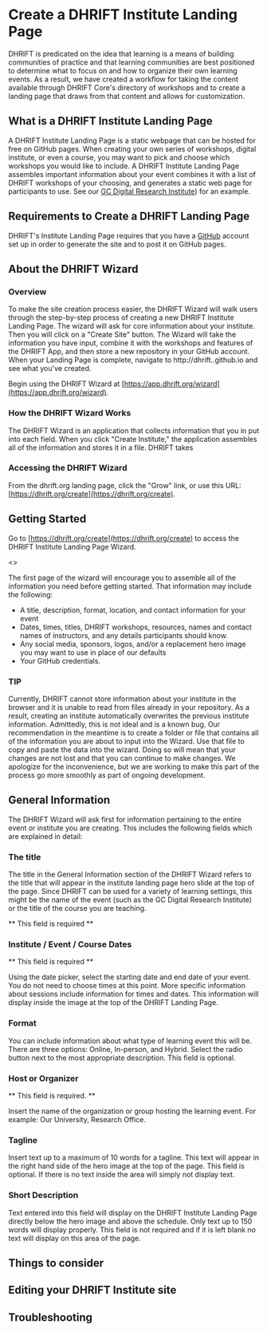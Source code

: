 # Create a DHRIFT Institute Landing Page

DHRIFT is predicated on the idea that learning is a means of building communities of practice and that learning communities are best positioned to determine what to focus on and how to organize their own learning events. As a result, we have created a workflow for taking the content available through DHRIFT Core's directory of workshops and to create a landing page that draws from that content and allows for customization. 

## What is a DHRIFT Institute Landing Page

A DHRIFT Institute Landing Page is a static webpage that can be hosted for free on GitHub pages. When creating your own series of workshops, digital institute, or even a course, you may want to pick and choose which workshops you would like to include. A DHRIFT Institute Landing Page assembles important information about your event combines it with a list of DHRIFT workshops of your choosing, and generates a static web page for participants to use. See our [GC Digital Research Institute](https://app.dhrift.org/inst/?instUser=GC-DRI&instRepo=GCDRI24Schedule)) for an example. 

## Requirements to Create a DHRIFT Landing Page

DHRIFT's Institute Landing Page requires that you have a [GitHub](https://github.com) account set up in order to generate the site and to post it on GitHub pages.

## About the DHRIFT Wizard

### Overview
To make the site creation process easier, the DHRIFT Wizard will walk users through the step-by-step process of creating a new DHRIFT Institute Landing Page. The wizard will ask for core information about your institute. Then you will click on a "Create Site" button. The Wizard will take the information you have input, combine it with the workshops and features of the DHRIFT App, and then store a new repository in your GitHub account. When your Landing Page is complete, navigate to http://dhrift.<youruserid>.github.io and see what you've created. 

Begin using the DHRIFT Wizard at [https://app.dhrift.org/wizard](https://app.dhrift.org/wizard). 

### How the DHRIFT Wizard Works
The DHRIFT Wizard is an application that collects information that you in put into each field. When you click "Create Institute," the application assembles all of the information and stores it in a file. DHRIFT takes 

### Accessing the DHRIFT Wizard

From the dhrift.org landing page, click the "Grow" link, or use this URL: [https://dhrift.org/create](https://dhrift.org/create). 

## Getting Started

Go to [https://dhrift.org/create](https://dhrift.org/create) to access the DHRIFT Institute Landing Page Wizard.

<<insert image>>

The first page of the wizard will encourage you to assemble all of the information you need before getting started. That information may include the following: 

- A title, description, format, location, and contact information for your event
- Dates, times, titles, DHRIFT workshops, resources, names and contact names of instructors, and any details participants should know.
- Any social media, sponsors, logos, and/or a replacement hero image you may want to use in place of our defaults
- Your GitHub credentials.

### TIP
Currently, DHRIFT cannot store information about your institute in the browser and it is unable to read from files already in your repository. As a result, creating an institute automatically overwrites the previous institute information. Admittedly, this is not ideal and is a known bug. Our recommendation in the meantime is to create a folder or file that contains all of the information you are about to input into the Wizard. Use that file to copy and paste the data into the wizard. Doing so will mean that your changes are not lost and that you can continue to make changes. We apologize for the inconvenience, but we are working to make this part of the process go more smoothly as part of ongoing development. 

## General Information

The DHRIFT Wizard will ask first for information pertaining to the entire event or institute you are creating. This includes the following fields which are explained in detail: 

### The title 

The title in the General Information section of the DHRIFT Wizard refers to the title that will appear in the institute landing page hero slide at the top of the page. Since DHRIFT can be used for a variety of learning settings, this might be the name of the event (such as the GC Digital Research Institute) or the title of the course you are teaching. 

** This field is required ** 

### Institute / Event / Course Dates

** This field is required **

Using the date picker, select the starting date and end date of your event. You do not need to choose times at this point. More specific information about sessions include information for times and dates. This information will display inside the image at the top of the DHRIFT Landing Page. 

### Format

You can include information about what type of learning event this will be. There are three options: Online, In-person, and Hybrid. Select the radio button next to the most appropriate description. This field is optional. 

### Host or Organizer

** This field is required. **

Insert the name of the organization or group hosting the learning event. For example: Our University, Research Office. 

### Tagline

Insert text up to a maximum of 10 words for a tagline. This text will appear in the right hand side of the hero image at the top of the page. This field is optional. If there is no text inside the area will simply not display text. 

### Short Description

Text entered into this field will display on the DHRIFT Institute Landing Page directly below the hero image and above the schedule. Only text up to 150 words will display properly. This field is not required and if it is left blank no text will display on this area of the page. 



## Things to consider
## Editing your DHRIFT Institute site
## Troubleshooting
